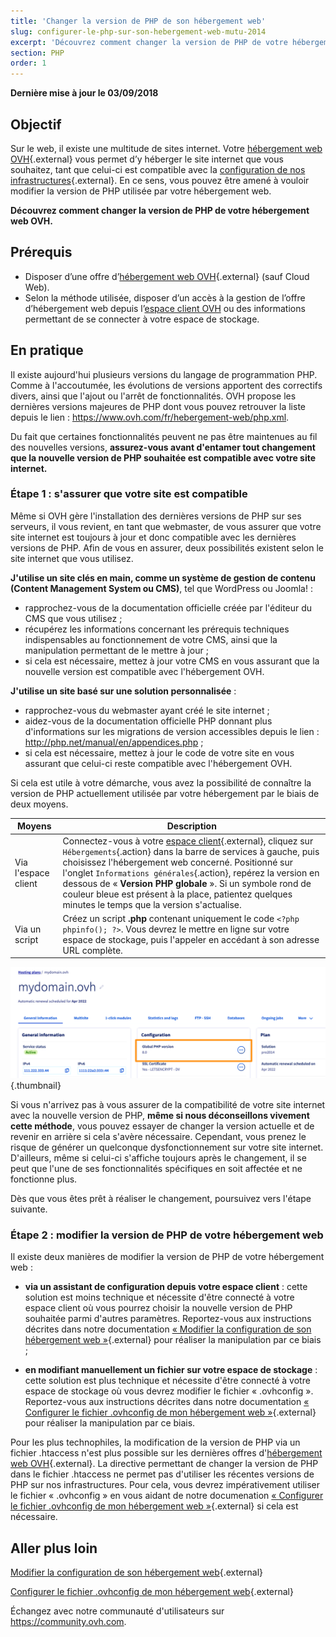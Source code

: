 ```yaml
---
title: 'Changer la version de PHP de son hébergement web'
slug: configurer-le-php-sur-son-hebergement-web-mutu-2014
excerpt: 'Découvrez comment changer la version de PHP de votre hébergement web OVH'
section: PHP
order: 1
---
```


**Dernière mise à jour le 03/09/2018**

## Objectif

Sur le web, il existe une multitude de sites internet. Votre [hébergement web OVH](https://www.ovh.com/fr/hebergement-web/){.external} vous permet d’y héberger le site internet que vous souhaitez, tant que celui-ci est compatible avec la [configuration de nos infrastructures](https://cluster028.hosting.ovh.net/infos/){.external}. En ce sens, vous pouvez être amené à vouloir modifier la version de PHP utilisée par votre hébergement web.

**Découvrez comment changer la version de PHP de votre hébergement web OVH.**

## Prérequis

- Disposer d’une offre d’[hébergement web OVH](https://www.ovh.com/fr/hebergement-web/){.external} (sauf Cloud Web).
- Selon la méthode utilisée, disposer d’un accès à la gestion de l’offre d’hébergement web depuis l’[espace client OVH](https://www.ovh.com/auth/?action=gotomanager&from=https://www.ovh.com/fr/&ovhSubsidiary=fr) ou des informations permettant de se connecter à votre espace de stockage. 

## En pratique

Il existe aujourd'hui plusieurs versions du langage de programmation PHP. Comme à l'accoutumée, les évolutions de versions apportent des correctifs divers, ainsi que l'ajout ou l'arrêt de fonctionnalités. OVH propose les dernières versions majeures de PHP dont vous pouvez retrouver la liste depuis le lien : <https://www.ovh.com/fr/hebergement-web/php.xml>. 

Du fait que certaines fonctionnalités peuvent ne pas être maintenues au fil des nouvelles versions, **assurez-vous avant d'entamer tout changement que la nouvelle version de PHP souhaitée est compatible avec votre site internet.**

### Étape 1 : s'assurer que votre site est compatible

Même si OVH gère l'installation des dernières versions de PHP sur ses serveurs, il vous revient, en tant que webmaster, de vous assurer que votre site internet est toujours à jour et donc compatible avec les dernières versions de PHP. Afin de vous en assurer, deux possibilités existent selon le site internet que vous utilisez.

**J'utilise un site clés en main, comme un système de gestion de contenu (Content Management System ou CMS)**, tel que WordPress ou Joomla! : 

- rapprochez-vous de la documentation officielle créée par l'éditeur du CMS que vous utilisez ; 
- récupérez les informations concernant les prérequis techniques indispensables au fonctionnement de votre CMS, ainsi que la manipulation permettant de le mettre à jour ;
- si cela est nécessaire, mettez à jour votre CMS en vous assurant que la nouvelle version est compatible avec l'hébergement OVH.

**J'utilise un site basé sur une solution personnalisée** : 

- rapprochez-vous du webmaster ayant créé le site internet ;
- aidez-vous de la documentation officielle PHP donnant plus d'informations sur les migrations de version accessibles depuis le lien : <http://php.net/manual/en/appendices.php> ;
- si cela est nécessaire, mettez à jour le code de votre site en vous assurant que celui-ci reste compatible avec l'hébergement OVH.

Si cela est utile à votre démarche, vous avez la possibilité de connaître la version de PHP actuellement utilisée par votre hébergement par le biais de deux moyens. 

|Moyens|Description|
|---|---|
|Via l'espace client|Connectez-vous à votre [espace client](https://www.ovh.com/auth/?action=gotomanager&from=https://www.ovh.com/fr/&ovhSubsidiary=fr){.external}, cliquez sur `Hébergements`{.action} dans la barre de services à gauche, puis choisissez l'hébergement web concerné. Positionné sur l'onglet `Informations générales`{.action}, repérez la version en dessous de « **Version PHP globale** ». Si un symbole rond de couleur bleue est présent à la place, patientez quelques minutes le temps que la version s'actualise.|
|Via un script|Créez un script **.php** contenant uniquement le code `<?php phpinfo(); ?>`. Vous devrez le mettre en ligne sur votre espace de stockage, puis l'appeler en accédant à son adresse URL complète.|

![phpversion](images/change-php-version-step1.png){.thumbnail}

Si vous n'arrivez pas à vous assurer de la compatibilité de votre site internet avec la nouvelle version de PHP, **même si nous déconseillons vivement cette méthode**, vous pouvez essayer de changer la version actuelle et de revenir en arrière si cela s'avère nécessaire. Cependant, vous prenez le risque de générer un quelconque dysfonctionnement sur votre site internet. D'ailleurs, même si celui-ci s'affiche toujours après le changement, il se peut que l'une de ses fonctionnalités spécifiques en soit affectée et ne fonctionne plus. 

Dès que vous êtes prêt à réaliser le changement, poursuivez vers l'étape suivante.

### Étape 2 : modifier la version de PHP de votre hébergement web

Il existe deux manières de modifier la version de PHP de votre hébergement web :

- **via un assistant de configuration depuis votre espace client** : cette solution est moins technique et nécessite d'être connecté à votre espace client où vous pourrez choisir la nouvelle version de PHP souhaitée parmi d'autres paramètres. Reportez-vous aux instructions décrites dans notre documentation [« Modifier la configuration de son hébergement web »](https://docs.ovh.com/fr/hosting/modifier-lenvironnement-dexecution-de-mon-hebergement-web/){.external} pour réaliser la manipulation par ce biais ;

- **en modifiant manuellement un fichier sur votre espace de stockage** : cette solution est plus technique et nécessite d'être connecté à votre espace de stockage où vous devrez modifier le fichier « .ovhconfig ». Reportez-vous aux instructions décrites dans notre documentation [« Configurer le fichier .ovhconfig de mon hébergement web »](https://docs.ovh.com/fr/hosting/configurer-fichier-ovhconfig/){.external} pour réaliser la manipulation par ce biais.

Pour les plus technophiles, la modification de la version de PHP via un fichier .htaccess n'est plus possible sur les dernières offres d'[hébergement web OVH](https://www.ovh.com/fr/hebergement-web/){.external}. La directive permettant de changer la version de PHP dans le fichier .htaccess ne permet pas d'utiliser les récentes versions de PHP sur nos infrastructures. Pour cela, vous devrez impérativement utiliser le fichier « .ovhconfig » en vous aidant de notre documenation [« Configurer le fichier .ovhconfig de mon hébergement web »](https://docs.ovh.com/fr/hosting/configurer-fichier-ovhconfig/){.external} si cela est nécessaire.

## Aller plus loin

[Modifier la configuration de son hébergement web](https://docs.ovh.com/fr/hosting/modifier-lenvironnement-dexecution-de-mon-hebergement-web/){.external}

[Configurer le fichier .ovhconfig de mon hébergement web](https://docs.ovh.com/fr/hosting/configurer-fichier-ovhconfig/){.external}

Échangez avec notre communauté d'utilisateurs sur <https://community.ovh.com>.